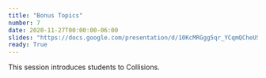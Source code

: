 ```yaml
---
title: "Bonus Topics"
number: 7
date: 2020-11-27T00:00:00-06:00
slides: "https://docs.google.com/presentation/d/10KcMRGgg5qr_YCqmQCheUSMygsKqqU_zUF7TuVQ1fWM/edit?usp=sharing"
ready: True
---
```


This session introduces students to Collisions. 